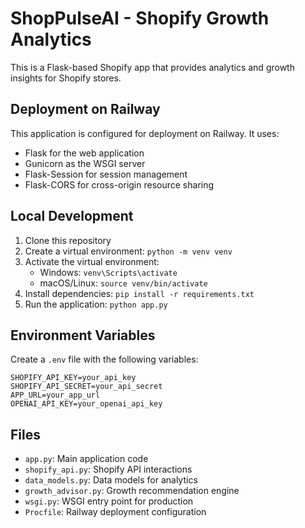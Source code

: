 # ShopPulseAI - Shopify Growth Analytics

This is a Flask-based Shopify app that provides analytics and growth insights for Shopify stores.

## Deployment on Railway

This application is configured for deployment on Railway. It uses:
- Flask for the web application
- Gunicorn as the WSGI server
- Flask-Session for session management
- Flask-CORS for cross-origin resource sharing

## Local Development

1. Clone this repository
2. Create a virtual environment: `python -m venv venv`
3. Activate the virtual environment: 
   - Windows: `venv\Scripts\activate`
   - macOS/Linux: `source venv/bin/activate`
4. Install dependencies: `pip install -r requirements.txt`
5. Run the application: `python app.py`

## Environment Variables

Create a `.env` file with the following variables:
```
SHOPIFY_API_KEY=your_api_key
SHOPIFY_API_SECRET=your_api_secret
APP_URL=your_app_url
OPENAI_API_KEY=your_openai_api_key
```

## Files

- `app.py`: Main application code
- `shopify_api.py`: Shopify API interactions
- `data_models.py`: Data models for analytics
- `growth_advisor.py`: Growth recommendation engine
- `wsgi.py`: WSGI entry point for production
- `Procfile`: Railway deployment configuration
